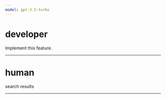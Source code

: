```yaml
---
model: gpt-3.5-turbo
---
```


# developer

Implement this feature.

---

# human

search results

---
